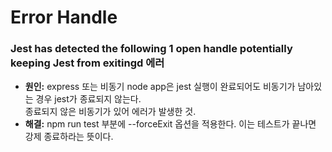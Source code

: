 # Error Handle
### Jest has detected the following 1 open handle potentially keeping Jest from exitingd 에러
* <b>원인:</b> express 또는 비동기 node app은 jest 실행이 완료되어도 비동기가 남아있는 경우 jest가 종료되지 않는다.   
종료되지 않은 비동기가 있어 에러가 발생한 것.
* <b>해결:</b> npm run test 부분에 --forceExit 옵션을 적용한다. 이는 테스트가 끝나면 강제 종료하라는 뜻이다.
